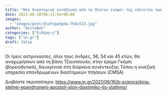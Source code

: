 ```yaml
---
title: "Νέα διαστημική εκτόξευση από το Πεκίνο ενόψει της επετείου των 100 ετών του ΚΚΚ"
date: 2021-06-16T06:11:54+00:00
images:
  - "images/post/dsafvgadgda-768x513.jpg"
author: "AstroBot"
categories: ["Ειδήσεις"]
tags: ["in.gr"]
draft: false
---
```


Οι τρεις αστροναύτες, όλοι τους άνδρες, 56, 54 και 45 ετών, θα αναχωρήσουν από τη βάση Τζιουτσουάν, στην έρημο Γκόμπι (βορειοδυτικά), διευκρίνισε στη διάρκεια συνέντευξης Τύπου η κινεζική υπηρεσία επανδρωμένων διαστημικών πτήσεων (CMSA)

Διαβάστε περισσότερα: https://www.in.gr/2021/06/16/b-science/kina-stelnei-epandromeni-apostoli-ston-diastimiko-tis-stathmo/

